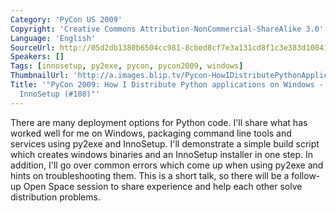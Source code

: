 ```yaml
---
Category: 'PyCon US 2009'
Copyright: 'Creative Commons Attribution-NonCommercial-ShareAlike 3.0'
Language: 'English'
SourceUrl: http://05d2db1380b6504cc981-8cbed8cf7e3a131cd8f1c3e383d10041.r93.cf2.rackcdn.com/pycon-us-2009/147_pycon-2009-how-i-distribute-python-applications-on-windows-py2exe-and-innosetup-108.mp4
Speakers: []
Tags: [innosetup, py2exe, pycon, pycon2009, windows]
ThumbnailUrl: 'http://a.images.blip.tv/Pycon-HowIDistributePythonApplicationsOnWindowsPy2exeInnoSet226-152.jpg'
Title: '"PyCon 2009: How I Distribute Python applications on Windows - py2exe and
  InnoSetup (#108)"'
---
```

  
There are many deployment options for Python code. I'll share what has worked
well for me on Windows, packaging command line tools and services using py2exe
and InnoSetup. I'll demonstrate a simple build script which creates windows
binaries and an InnoSetup installer in one step. In addition, I'll go over
common errors which come up when using py2exe and hints on troubleshooting
them. This is a short talk, so there will be a follow-up Open Space session to
share experience and help each other solve distribution problems.

